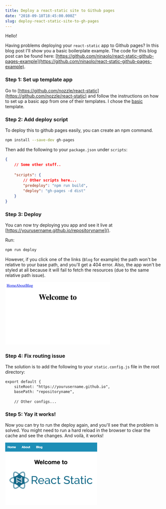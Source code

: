 ```yaml
---
title: Deploy a react-static site to Github pages
date: "2018-09-18T18:45:00.000Z"
slug: deploy-react-static-site-to-gh-pages
---
```



Hello!

Having problems deploying your `react-static` app to Github pages? In this blog post I'll show you a basic boilerplate 
example. The code for this blog post can be found 
here: [https://github.com/ninaolo/react-static-github-pages-example](https://github.com/ninaolo/react-static-github-pages-example).

### Step 1: Set up template app
Go to [https://github.com/nozzle/react-static](https://github.com/nozzle/react-static) and follow the instructions on how to set up a basic app from one of 
their templates. I chose the [basic](https://github.com/nozzle/react-static/tree/master/examples/basic) template.

### Step 2: Add deploy script
To deploy this to github pages easily, you can create an npm command.

```bash
npm install --save-dev gh-pages
```

Then add the following to your `package.json` under `scripts`:

```json
{
    // Some other stuff..
    
    "scripts": {
        // Other scripts here...
        "predeploy": "npm run build",
        "deploy": "gh-pages -d dist"
    }
}
```

### Step 3: Deploy
You can now try deploying you app and see it live at [https://yourusername.github.io/repositoryname]().

Run:

```bash
npm run deploy
```

However, if you click one of the links (`Blog` for example) the path won't be relative to your base path, and you'll 
get a 404 error. Also, the app won't be styled at all because it will fail to fetch the resources (due to the same 
relative path issue).

<img src="/deploy-react-static-site-to-gh-pages-1.png" height="200px" title="Not working"/>

### Step 4: Fix routing issue
The solution is to add the following to your `static.config.js` file in the root directory:

```
export default {
    siteRoot: "https://yourusername.github.io",
    basePath: "repositoryname",
    
    // Other configs...
```

### Step 5: Yay it works!
Now you can try to run the deploy again, and you'll see that the problem is solved. You might need to run a hard reload 
in the browser to clear the cache and see the changes. And voilà, it works!

<img src="/deploy-react-static-site-to-gh-pages-2.png" height="200px" title="Working!"/>